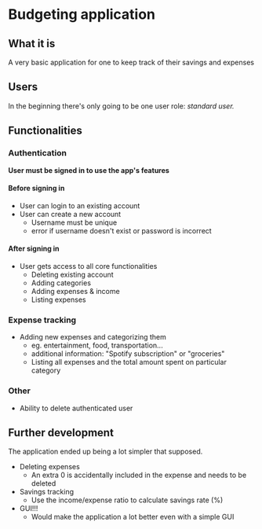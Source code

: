 # Budgeting application

## What it is

A very basic application for one to keep track of their savings and expenses

## Users

In the beginning there's only going to be one user role: *standard user.*

## Functionalities

### Authentication  

**User must be signed in to use the app's features**  
#### Before signing in
  - User can login to an existing account
  - User can create a new account
    - Username must be unique
    - error if username doesn't exist or password is incorrect  
    
#### After signing in
  - User gets access to all core functionalities
    - Deleting existing account
    - Adding categories
    - Adding expenses & income
    - Listing expenses
  
### Expense tracking  

- Adding new expenses and categorizing them
  - eg. entertainment, food, transportation... 
  - additional information: "Spotify subscription" or "groceries"
  - Listing all expenses and the total amount spent on particular category  

### Other

- Ability to delete authenticated user
    
## Further development

The application ended up being a lot simpler that supposed. 

- Deleting expenses
  - An extra 0 is accidentally included in the expense and needs to be deleted
- Savings tracking
  - Use the income/expense ratio to calculate savings rate (%)
- GUI!!!
  - Would make the application a lot better even with a simple GUI
